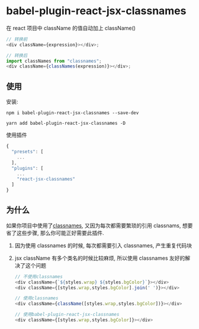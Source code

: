# babel-plugin-react-jsx-classnames

在 react 项目中 className 的值自动加上 className()

```javascript
// 转换前
<div className={expression}></div>;

// 转换后
import classNames from "classnames";
<div className={classNames(expression)}></div>;
```

## 使用

安装:

```
npm i babel-plugin-react-jsx-classnames --save-dev

yarn add babel-plugin-react-jsx-classnames -D
```

使用插件

```javascript
{
  "presets": [
    ...
  ],
  "plugins": [
    ...
    "react-jsx-classnames"
  ]
}
```

## 为什么

如果你项目中使用了[classnames](https://github.com/JedWatson/classnames), 又因为每次都需要繁琐的引用 classnams, 想要省了这些步骤, 那么你可能正好需要此插件.

1.  因为使用 classnames 的时候, 每次都需要引入 classnames, 产生重复代码块

2.  jsx className 有多个类名的时候比较麻烦, 所以使用 classnames 友好的解决了这个问题

    ```javascript
    // 不使用classnames
    <div className={`${styles.wrap} ${styles.bgColor}`}></div>
    <div className={[styles.wrap,styles.bgColor].join(' ')}></div>

    // 使用classnames
    <div className={className([styles.wrap,styles.bgColor])}></div>

    // 使用babel-plugin-react-jsx-classnames
    <div className={[styles.wrap,styles.bgColor]}></div>

    ```
